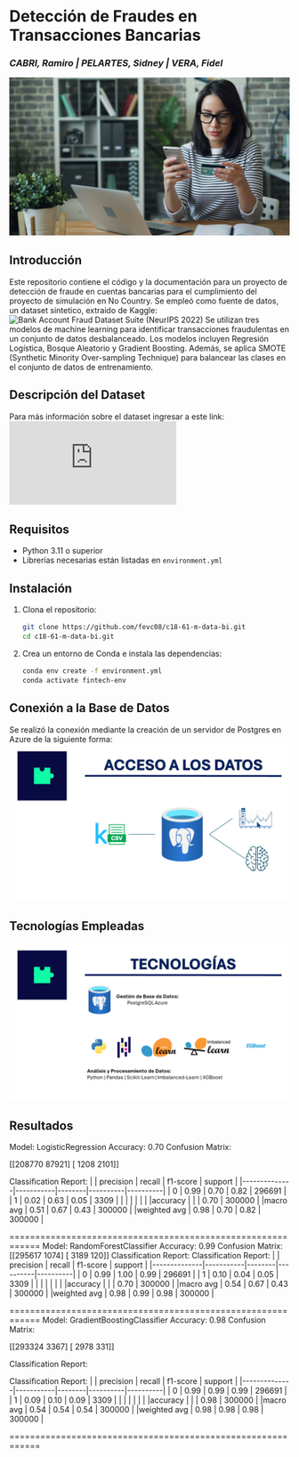 # **Detección de Fraudes en Transacciones Bancarias**

### *CABRI, Ramiro | PELARTES, Sidney | VERA, Fidel*

![Transacciones Bancarias](/reports/figures/vitaly-gariev-1JnN9QhmTGU-unsplash.jpg)

## **Introducción**
Este repositorio contiene el código y la documentación para un proyecto de detección de fraude en cuentas bancarias para el cumplimiento del proyecto de simulación en No Country.
Se empleó como fuente de datos, un dataset sintetico, extraido de Kaggle: 
![Bank Account Fraud Dataset Suite (NeurIPS 2022)](https://www.kaggle.com/datasets/sgpjesus/bank-account-fraud-dataset-neurips-2022)
Se utilizan tres modelos de machine learning para identificar transacciones fraudulentas en un conjunto de datos desbalanceado. Los modelos incluyen Regresión Logística, Bosque Aleatorio y Gradient Boosting. Además, se aplica SMOTE (Synthetic Minority Over-sampling Technique) para balancear las clases en el conjunto de datos de entrenamiento.

## **Descripción del Dataset**
Para más información sobre el dataset ingresar a este link:
![Bank Account Fraud Dataset Suite (NeurIPS 2022)](https://github.com/feedzai/bank-account-fraud/blob/main/documents/datasheet.pdf)

## Requisitos
- Python 3.11 o superior
- Librerías necesarias están listadas en `environment.yml`

## Instalación

1. Clona el repositorio:
    ```bash
    git clone https://github.com/fevc08/c18-61-m-data-bi.git
    cd c18-61-m-data-bi.git
    ```

2. Crea un entorno de Conda e instala las dependencias:
    ```bash
    conda env create -f environment.yml
    conda activate fintech-env
    ```

## Conexión a la Base de Datos
Se realizó la conexión mediante la creación de un servidor de Postgres en Azure de la siguiente forma:
![Base de Datos](/reports/figures/Slide3.PNG)

## Tecnologías Empleadas
![Tecnologías](/reports/figures/Slide4.PNG)

## Resultados

Model: LogisticRegression
Accuracy: 0.70
Confusion Matrix:

 [[208770  87921]
 [  1208   2101]]

Classification Report:
|              | precision | recall | f1-score |  support |
|--------------|-----------|--------|----------|----------|
|          0   |   0.99    |  0.70  |   0.82   |  296691  |
|          1   |   0.02    |  0.63  |   0.05   |    3309  |
|              |           |        |          |          |
|accuracy      |           |        |   0.70   |  300000  |
|macro avg     |   0.51    |  0.67  |   0.43   |  300000  |
|weighted avg  |   0.98    |  0.70  |   0.82   |  300000  |

============================================================
Model: RandomForestClassifier
Accuracy: 0.99
Confusion Matrix:
 [[295617   1074]
 [  3189    120]]
Classification Report:
Classification Report:
|              | precision | recall | f1-score |  support |
|--------------|-----------|--------|----------|----------|
|          0   |   0.99    |  1.00  |   0.99   |  296691  |
|          1   |   0.10    |  0.04  |   0.05   |    3309  |
|              |           |        |          |          |
|accuracy      |           |        |   0.70   |  300000  |
|macro avg     |   0.54    |  0.67  |   0.43   |  300000  |
|weighted avg  |   0.98    |  0.99  |   0.98   |  300000  |

============================================================
Model: GradientBoostingClassifier
Accuracy: 0.98
Confusion Matrix:

 [[293324   3367]
 [  2978    331]]

Classification Report:

Classification Report:
|              | precision | recall | f1-score |  support |
|--------------|-----------|--------|----------|----------|
|          0   |   0.99    |  0.99  |   0.99   |  296691  |
|          1   |   0.09    |  0.10  |   0.09   |    3309  |
|              |           |        |          |          |
|accuracy      |           |        |   0.98   |  300000  |
|macro avg     |   0.54    |  0.54  |   0.54   |  300000  |
|weighted avg  |   0.98    |  0.98  |   0.98   |  300000  |

============================================================


